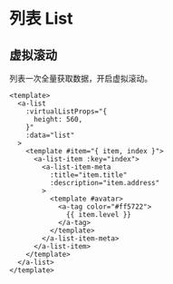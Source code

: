 # 列表 List

## 虚拟滚动

列表一次全量获取数据，开启虚拟滚动。

<a-card>
  <a-list
    :virtualListProps="{
      height: 560,
    }"
    :data="list"
  >
    <template #item="{ item, index }">
      <a-list-item :key="index">
        <a-list-item-meta
          :title="item.title"
          :description="item.address"
        >
          <template #avatar>
            <a-tag color="#ff5722">
              {{ item.level }}
            </a-tag>
          </template>
        </a-list-item-meta>
      </a-list-item>
    </template>
  </a-list>
</a-card>

<script lang="ts" setup>
import { reactive } from 'vue';

const list = reactive(Array(10000).fill(null).map((_, index) => {
  const subfix = `0000${index}`.slice(-5);
  return {
    level: '一级警情',
    title: `流产事故\\犯罪\\人工流产(${subfix}) `,
    address: '市政府广场'
  };
}))
</script>

```vue{3-5}
<template>
  <a-list
    :virtualListProps="{
      height: 560,
    }"
    :data="list"
  >
    <template #item="{ item, index }">
      <a-list-item :key="index">
        <a-list-item-meta
          :title="item.title"
          :description="item.address"
        >
          <template #avatar>
            <a-tag color="#ff5722">
              {{ item.level }}
            </a-tag>
          </template>
        </a-list-item-meta>
      </a-list-item>
    </template>
  </a-list>
</template>
```
